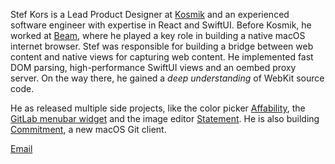 Stef Kors is a Lead Product Designer at [Kosmik](https://www.kosmik.app/) and an experienced software engineer with expertise in React and SwiftUI. Before Kosmik, he worked at [Beam](https://beamapp.co/), where he played a key role in building a native macOS internet browser. Stef was responsible for building a bridge between web content and native views for capturing web content. He implemented fast DOM parsing, high-performance SwiftUI views and an oembed proxy server. On the way there, he gained a <i>deep understanding</i> of WebKit source code.

He as released multiple side projects, like the color picker [Affability](/affability), the [GitLab menubar widget](/gitlab-widget) and the image editor [Statement](/statement). He is also building [Commitment](/commitment), a new macOS Git client.

[Email](mailto:stef.kors@gmail.com)
